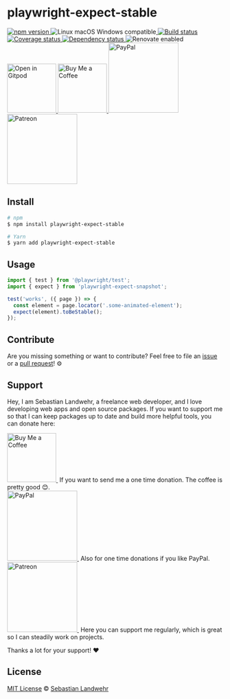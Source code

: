 <!-- TITLE/ -->
# playwright-expect-stable
<!-- /TITLE -->

<!-- BADGES/ -->
<p>
  <a href="https://npmjs.org/package/playwright-expect-stable">
    <img
      src="https://img.shields.io/npm/v/playwright-expect-stable.svg"
      alt="npm version"
    >
  </a><img src="https://img.shields.io/badge/os-linux%20%7C%C2%A0macos%20%7C%C2%A0windows-blue" alt="Linux macOS Windows compatible"><a href="https://github.com/dword-design/playwright-expect-stable/actions">
    <img
      src="https://github.com/dword-design/playwright-expect-stable/workflows/build/badge.svg"
      alt="Build status"
    >
  </a><a href="https://codecov.io/gh/dword-design/playwright-expect-stable">
    <img
      src="https://codecov.io/gh/dword-design/playwright-expect-stable/branch/master/graph/badge.svg"
      alt="Coverage status"
    >
  </a><a href="https://david-dm.org/dword-design/playwright-expect-stable">
    <img src="https://img.shields.io/david/dword-design/playwright-expect-stable" alt="Dependency status">
  </a><img src="https://img.shields.io/badge/renovate-enabled-brightgreen" alt="Renovate enabled"><br/><a href="https://gitpod.io/#https://github.com/dword-design/playwright-expect-stable">
    <img
      src="https://gitpod.io/button/open-in-gitpod.svg"
      alt="Open in Gitpod"
      width="114"
    >
  </a><a href="https://www.buymeacoffee.com/dword">
    <img
      src="https://www.buymeacoffee.com/assets/img/guidelines/download-assets-sm-2.svg"
      alt="Buy Me a Coffee"
      width="114"
    >
  </a><a href="https://paypal.me/SebastianLandwehr">
    <img
      src="https://sebastianlandwehr.com/images/paypal.svg"
      alt="PayPal"
      width="163"
    >
  </a><a href="https://www.patreon.com/dworddesign">
    <img
      src="https://sebastianlandwehr.com/images/patreon.svg"
      alt="Patreon"
      width="163"
    >
  </a>
</p>
<!-- /BADGES -->

<!-- DESCRIPTION/ -->

<!-- /DESCRIPTION -->

<!-- INSTALL/ -->
## Install

```bash
# npm
$ npm install playwright-expect-stable

# Yarn
$ yarn add playwright-expect-stable
```
<!-- /INSTALL -->

## Usage

```ts
import { test } from '@playwright/test';
import { expect } from 'playwright-expect-snapshot';

test('works', ({ page }) => {
  const element = page.locator('.some-animated-element');
  expect(element).toBeStable();
});
```

<!-- LICENSE/ -->
## Contribute

Are you missing something or want to contribute? Feel free to file an [issue](https://github.com/dword-design/playwright-expect-stable/issues) or a [pull request](https://github.com/dword-design/playwright-expect-stable/pulls)! ⚙️

## Support

Hey, I am Sebastian Landwehr, a freelance web developer, and I love developing web apps and open source packages. If you want to support me so that I can keep packages up to date and build more helpful tools, you can donate here:

<p>
  <a href="https://www.buymeacoffee.com/dword">
    <img
      src="https://www.buymeacoffee.com/assets/img/guidelines/download-assets-sm-2.svg"
      alt="Buy Me a Coffee"
      width="114"
    >
  </a>&nbsp;If you want to send me a one time donation. The coffee is pretty good 😊.<br/>
  <a href="https://paypal.me/SebastianLandwehr">
    <img
      src="https://sebastianlandwehr.com/images/paypal.svg"
      alt="PayPal"
      width="163"
    >
  </a>&nbsp;Also for one time donations if you like PayPal.<br/>
  <a href="https://www.patreon.com/dworddesign">
    <img
      src="https://sebastianlandwehr.com/images/patreon.svg"
      alt="Patreon"
      width="163"
    >
  </a>&nbsp;Here you can support me regularly, which is great so I can steadily work on projects.
</p>

Thanks a lot for your support! ❤️

## License

[MIT License](https://opensource.org/license/mit/) © [Sebastian Landwehr](https://sebastianlandwehr.com)
<!-- /LICENSE -->
